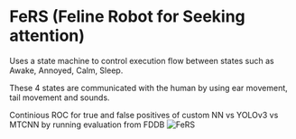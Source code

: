 # FeRS (Feline Robot for Seeking attention)

Uses a state machine to control execution flow between states such as Awake, Annoyed, Calm, Sleep.

These 4 states are communicated with the human by using ear movement, tail movement and sounds.

Continious ROC for true and false positives of custom NN vs YOLOv3 vs MTCNN  by running evaluation from FDDB
![FeRS](./fers.png "Almighty FeRS")

